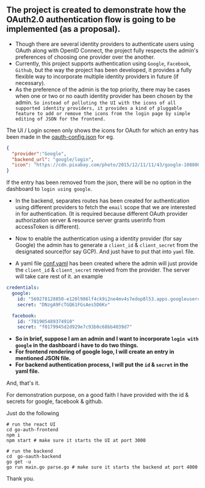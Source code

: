 ## The project is created to demonstrate how the OAuth2.0 authentication flow is going to be implemented (as a proposal).

- Though there are several identity providers to authenticate users using OAuth along with OpenID Connect, the project fully respects the admin's preferences of choosing one provider over the another.
- Currently, this project supports authentication using `Google`, `Facebook`, `Github`, but the way the project has been developed, it provides a fully flexible way to incorporate multiple identity providers in future (if necessary).
- As the preference of the admin is the top priority, there may be cases when one or two or no oauth identity provider has been chosen by the admin. `So instead of polluting the UI with the icons of all supported identity providers, it provides a kind of pluggable feature to add or remove the icons from the login page by simple editing of JSON for the frontend.`

The UI / Login screen only shows the icons for OAuth for which an entry has been made in the [oauth-config.json](./go-auth-frontend/src/oauth-config.json)
for eg.
```json
{
  "provider":"Google",
  "backend_url": "google/login",
  "icon": "https://cdn.pixabay.com/photo/2015/12/11/11/43/google-1088004_1280.png"
}
```
If the entry has been removed from the json, there will be no option in the dashboard to `login using google`.


- In the backend, separates routes has been created for authentication using different providers to fetch the `email` scope that we are interested in for authentication.
  (It is required because different OAuth provider authorization server & resource server grants userinfo from accessToken is different).
  
- Now to enable the authentication using a identity provider (for say Google) the admin has to generate a `client_id` & `client_secret` from the designated source(for say GCP). And just have to put that into `yaml` file.

- A yaml file [conf.yaml](./go-oauth-backend/conf.yml) has been created where the admin will just provide the `client_id` & `client_secret` reveived from the provider. The server will take care rest of it.
an example
```yaml
credentials:
  google:
    id: "569278128850-e120l986lf4ck9i2ne4mv4s7edop8l53.apps.googleusercontent.com"
    secret: "DNzgA9FcTGQ61FGsAes5D6Kv"

  facebook:
    id: "781905489374910"
    secret: "f0179945d2d929e7c93b0c68bb4039d7"


```

- **So in brief, suppose I am an admin and I want to incorporate `login with google` in the dashboard i have to do two things.**
- **For frontend rendering of google logo, I will create an entry in mentioned JSON file.**
- **For backend authentication process, I will put the `id` & `secret` in the yaml file.**

And, that's it.

For demonstration purpose, on a good faith I have provided with the id & secrets for google, facebook & github.

Just do the following
```shell
# run the react UI
cd go-auth-frontend 
npm i
npm start # make sure it starts the UI at port 3000

# run the backend
cd  go-oauth-backend
go get -u 
go run main.go parse.go # make sure it starts the backend at port 4000
```

Thank you.
